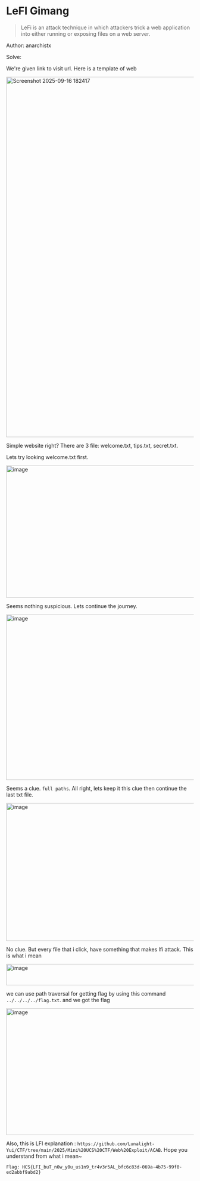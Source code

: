 # LeFI Gimang
> LeFi is an attack technique in which attackers trick a web application into either running or exposing files on a web server.

Author: anarchistx

Solve:

We're given link to visit url. Here is a template of web

<img width="1919" height="967" alt="Screenshot 2025-09-16 182417" src="https://github.com/user-attachments/assets/527a4b5d-7bea-4185-9583-85dc02e9dccf" />

Simple website right? There are 3 file: welcome.txt, tips.txt, secret.txt.

Lets try looking welcome.txt first.

<img width="700" height="355" alt="image" src="https://github.com/user-attachments/assets/a9100c85-6588-4544-9538-0840d901ee10" />

Seems nothing suspicious. Lets continue the journey.

<img width="762" height="444" alt="image" src="https://github.com/user-attachments/assets/3febb1a2-7319-4144-ae33-47a1ea8bbaf8" />

Seems a clue. `full paths`. All right, lets keep it this clue then continue the last txt file.

<img width="632" height="370" alt="image" src="https://github.com/user-attachments/assets/a3113aa1-0ef1-44c3-a330-04877da8fece" />

No clue. But every file that i click, have something that makes lfi attack. This is what i mean

<img width="950" height="57" alt="image" src="https://github.com/user-attachments/assets/401b3fc3-86bb-46c4-bdcc-6752c6ec8d6b" />

we can use path traversal for getting flag by using this command `../../../../flag.txt`. and we got the flag

<img width="729" height="340" alt="image" src="https://github.com/user-attachments/assets/917ed8fd-0990-4a68-9ac9-57df6c34d804" />

Also, this is LFI explanation : `https://github.com/Lunalight-Yui/CTF/tree/main/2025/Mini%20UCS%20CTF/Web%20Exploit/ACAB`. Hope you understand from what i mean~

```
Flag: HCS{LFI_buT_n0w_y0u_us1n9_tr4v3r5AL_bfc6c83d-069a-4b75-99f0-ed2abbf9abd2}
```
